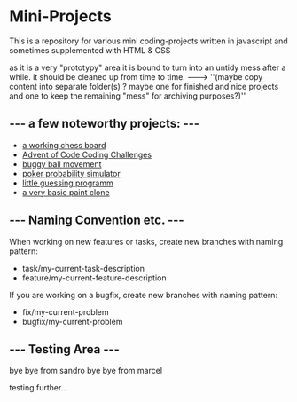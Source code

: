 # Mini-Projects

This is a repository for various mini coding-projects written in javascript and sometimes supplemented with HTML & CSS

as it is a very "prototypy" area it is bound to turn into an untidy mess after a while. 
it should be cleaned up from time to time.
---> ''(maybe copy content into separate folder(s) ? maybe one for finished and nice projects and one to keep the remaining "mess" for archiving purposes?)''


## --- a few noteworthy projects: ---

- [a working chess board](simulators/chess/chess_v1_redesign)
- [Advent of Code Coding Challenges](adventofcode)
- [buggy ball movement](simulators/sim_1)
- [poker probability simulator](JS-only-projects/Poker/poker-master-build)
- [little guessing programm](pixelEstimator_V2)
- [a very basic paint clone](drawing-programms/Paint_V1)



## --- Naming Convention etc. --- 

When working on new features or tasks, create new branches with naming pattern:

- task/my-current-task-description
- feature/my-current-feature-description

If you are working on a bugfix, create new branches with naming pattern:

- fix/my-current-problem
- bugfix/my-current-problem



## --- Testing Area --- 

bye bye from sandro
bye bye from marcel

testing further...
